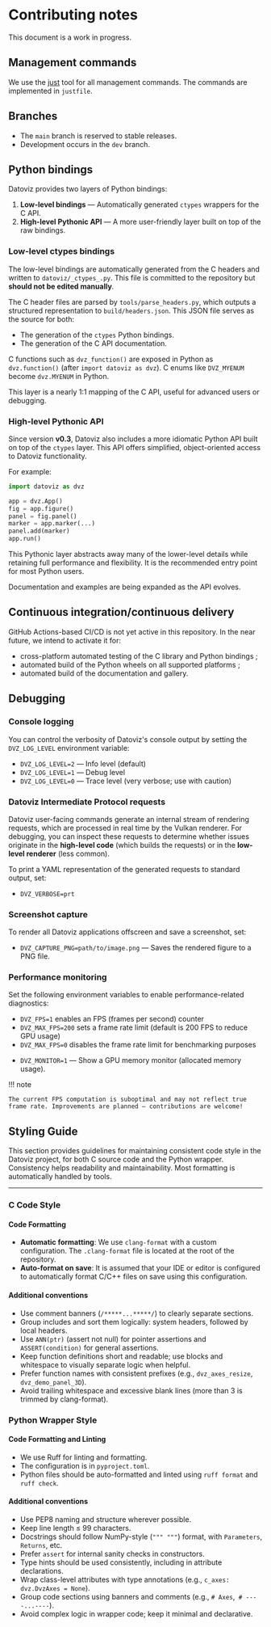 # Contributing notes

This document is a work in progress.

## Management commands

We use the [just](https://github.com/casey/just) tool for all management commands.
The commands are implemented in `justfile`.


## Branches

* The `main` branch is reserved to stable releases.
* Development occurs in the `dev` branch.


## Python bindings

Datoviz provides two layers of Python bindings:

1. **Low-level bindings** — Automatically generated `ctypes` wrappers for the C API.
2. **High-level Pythonic API** — A more user-friendly layer built on top of the raw bindings.

### Low-level ctypes bindings

The low-level bindings are automatically generated from the C headers and written to `datoviz/_ctypes_.py`. This file is committed to the repository but **should not be edited manually**.

The C header files are parsed by `tools/parse_headers.py`, which outputs a structured representation to `build/headers.json`. This JSON file serves as the source for both:

- The generation of the `ctypes` Python bindings.
- The generation of the C API documentation.

C functions such as `dvz_function()` are exposed in Python as `dvz.function()` (after `import datoviz as dvz`).
C enums like `DVZ_MYENUM` become `dvz.MYENUM` in Python.

This layer is a nearly 1:1 mapping of the C API, useful for advanced users or debugging.

### High-level Pythonic API

Since version **v0.3**, Datoviz also includes a more idiomatic Python API built on top of the `ctypes` layer. This API offers simplified, object-oriented access to Datoviz functionality.

For example:

```python
import datoviz as dvz

app = dvz.App()
fig = app.figure()
panel = fig.panel()
marker = app.marker(...)
panel.add(marker)
app.run()
```

This Pythonic layer abstracts away many of the lower-level details while retaining full performance and flexibility. It is the recommended entry point for most Python users.

Documentation and examples are being expanded as the API evolves.


## Continuous integration/continuous delivery

GitHub Actions-based CI/CD is not yet active in this repository.
In the near future, we intend to activate it for:

- cross-platform automated testing of the C library and Python bindings ;
- automated build of the Python wheels on all supported platforms ;
- automated build of the documentation and gallery.


## Debugging

### Console logging

You can control the verbosity of Datoviz's console output by setting the `DVZ_LOG_LEVEL` environment variable:

- `DVZ_LOG_LEVEL=2` — Info level (default)
- `DVZ_LOG_LEVEL=1` — Debug level
- `DVZ_LOG_LEVEL=0` — Trace level (very verbose; use with caution)

### Datoviz Intermediate Protocol requests

Datoviz user-facing commands generate an internal stream of rendering requests, which are processed in real time by the Vulkan renderer.
For debugging, you can inspect these requests to determine whether issues originate in the **high-level code** (which builds the requests) or in the **low-level renderer** (less common).

To print a YAML representation of the generated requests to standard output, set:

- `DVZ_VERBOSE=prt`

### Screenshot capture

To render all Datoviz applications offscreen and save a screenshot, set:

- `DVZ_CAPTURE_PNG=path/to/image.png` — Saves the rendered figure to a PNG file.

### Performance monitoring

Set the following environment variables to enable performance-related diagnostics:

* `DVZ_FPS=1` enables an FPS (frames per second) counter
* `DVZ_MAX_FPS=200` sets a frame rate limit (default is 200 FPS to reduce GPU usage)
* `DVZ_MAX_FPS=0` disables the frame rate limit for benchmarking purposes
- `DVZ_MONITOR=1` — Show a GPU memory monitor (allocated memory usage).

!!! note

    The current FPS computation is suboptimal and may not reflect true frame rate. Improvements are planned — contributions are welcome!



## Styling Guide

This section provides guidelines for maintaining consistent code style in the Datoviz project, for both C source code and the Python wrapper. Consistency helps readability and maintainability. Most formatting is automatically handled by tools.

---

### C Code Style

#### Code Formatting

- **Automatic formatting**: We use `clang-format` with a custom configuration. The `.clang-format` file is located at the root of the repository.
- **Auto-format on save**: It is assumed that your IDE or editor is configured to automatically format C/C++ files on save using this configuration.


#### Additional conventions

- Use comment banners (`/*****...*****/`) to clearly separate sections.
- Group includes and sort them logically: system headers, followed by local headers.
- Use `ANN(ptr)` (assert not null) for pointer assertions and `ASSERT(condition)` for general assertions.
- Keep function definitions short and readable; use blocks and whitespace to visually separate logic when helpful.
- Prefer function names with consistent prefixes (e.g., `dvz_axes_resize`, `dvz_demo_panel_3D`).
- Avoid trailing whitespace and excessive blank lines (more than 3 is trimmed by clang-format).



### Python Wrapper Style

#### Code Formatting and Linting

- We use Ruff for linting and formatting.
- The configuration is in `pyproject.toml`.
- Python files should be auto-formatted and linted using `ruff format` and `ruff check`.


#### Additional conventions

- Use PEP8 naming and structure wherever possible.
- Keep line length ≤ 99 characters.
- Docstrings should follow NumPy-style (`""" """`) format, with `Parameters`, `Returns`, etc.
- Prefer `assert` for internal sanity checks in constructors.
- Type hints should be used consistently, including in attribute declarations.
- Wrap class-level attributes with type annotations (e.g., `c_axes: dvz.DvzAxes = None`).
- Group code sections using banners and comments (e.g., `# Axes`,` # ----...----`).
- Avoid complex logic in wrapper code; keep it minimal and declarative.
